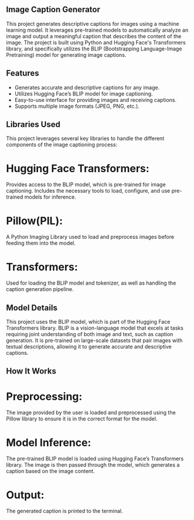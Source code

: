 ## Image Caption Generator
This project generates descriptive captions for images using a machine learning model. It leverages pre-trained models to automatically analyze an image and output a meaningful caption that describes the content of the image. The project is built using Python and Hugging Face's Transformers library, and specifically utilizes the BLIP (Bootstrapping Language-Image Pretraining) model for generating image captions.


## Features
* Generates accurate and descriptive captions for any image.
* Utilizes Hugging Face’s BLIP model for image captioning.
* Easy-to-use interface for providing images and receiving captions.
* Supports multiple image formats (JPEG, PNG, etc.).


## Libraries Used
This project leverages several key libraries to handle the different components of the image captioning process:


# Hugging Face Transformers:
Provides access to the BLIP model, which is pre-trained for image captioning.
Includes the necessary tools to load, configure, and use pre-trained models for inference.
# Pillow(PIL):
A Python Imaging Library used to load and preprocess images before feeding them into the model.
# Transformers:
Used for loading the BLIP model and tokenizer, as well as handling the caption generation pipeline.


## Model Details
This project uses the BLIP model, which is part of the Hugging Face Transformers library. BLIP is a vision-language model that excels at tasks requiring joint understanding of both image and text, such as caption generation. It is pre-trained on large-scale datasets that pair images with textual descriptions, allowing it to generate accurate and descriptive captions.


## How It Works
# Preprocessing:
The image provided by the user is loaded and preprocessed using the Pillow library to ensure it is in the correct format for the model.
# Model Inference:
The pre-trained BLIP model is loaded using Hugging Face’s Transformers library. The image is then passed through the model, which generates a caption based on the image content.
# Output:
The generated caption is printed to the terminal.



